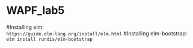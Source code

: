 # WAPF_lab5
#Installing elm:\
`https://guide.elm-lang.org/install/elm.html`
#Installing elm-bootstrap:\
`elm install rundis/elm-bootstrap`
